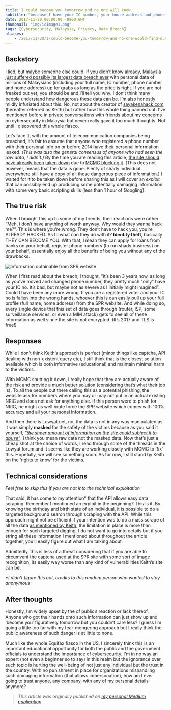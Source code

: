 ```yaml
---
title: I could become you tomorrow and no one will know
subtitle: "because I have your IC number, your house address and phone number."
date: 2017-11-20 00:00:00 -0800 GMT
thumbnail: "img/icImage1.png"
tags: [Cybersecurity, Malaysia, Privacy, Data Breach]
aliases:
    - /2017/11/20/i-could-become-you-tomorrow-and-no-one-would-find-out.html
---
```


## Backstory

I lied, but maybe someone else could. If you didn’t know already, [Malaysia just suffered possibly its largest data breach ever](https://www.lowyat.net/2017/145654/personal-data-millions-malaysians-sale-source-breach-still-unknown/) with personal data of millions of Malaysians (including your full name, IC number, phone number and home address) up for grabs as long as the price is right. If you are not freaked out yet, you should be and I’ll tell you why. I don’t think many people understand how dangerous these data can be. I’m also honestly mildly infuriated about this. No, not about the creator of [sayakenahack.com](https://sayakenahack.com/) (hereafter referred as Keith) but rather how this whole thing panned out. I’ve mentioned before in private conversations with friends about my concerns on cybersecurity in Malaysia but never really gave it too much thoughts. Not until I discovered this whole fiasco.

Let’s face it, with the amount of telecommunication companies being breached, it’s fair to assume that anyone who registered a phone number with their personal info on or before 2014 have their personal information leaked. _(This was also the general consensus of anyone who had seen the raw data, I didn’t.)_ By the time you are reading this article, [the site should have already been taken down](https://www.keithrozario.com/2017/11/sayakenahack-com-answering-the-questions.html) due to [MCMC blocking it](https://www.lowyat.net/2017/147967/mcmc-blocks-sayakenahack-com/). (This does not however, means that the data is gone. Plenty of shady individual everywhere still have a copy of all these dangerous piece of information.) I waited for it to be taken down before sharing this as I will cover an _exploit_ that can possibly end up producing some potentially damaging information with some very basic scripting skills (less than 1 hour of Googling).

## The true risk

When I brought this up to some of my friends, their reactions were rather “Meh, I don’t have anything of worth anyway. Why would they wanna hack me?”. This is where you’re wrong. They don’t have to hack you, you’re ALREADY HACKED. As to what can they do with it? **Identity theft**, basically THEY CAN BECOME YOU. With that, I mean they can apply for loans from banks on your behalf, register phone numbers (to run shady business) on your behalf, essentially enjoy all the benefits of being you without any of the drawbacks.

![Information obtainable from SPR website](/blog/img/icImage2.jpeg)

When I first read about the breach, I thought, "it’s been 3 years now, as long as you’ve moved and changed phone number, they pretty much "only" have your IC no. It’s bad, but maybe not as severe as I initially might imagined”. Could I have been any more wrong. If you are a registered voter and your IC no is fallen into the wrong hands, whoever this is can easily pull up your full profile (full name, home address) from the SPR website. And while doing so, every single device that this set of data goes through (router, ISP, some surveillance services, or even a MIM attack) gets to see all of these information as well since the site is not encrypted. (It’s 2017 and TLS is free!)

## Responses

While I don’t think Keith’s approach is perfect (minor things like captcha, API dealing with non-existent query etc), I still think that is the closest solution available which is both informative (educational) and maintain minimal harm to the victims.

With MCMC shutting it down, I really hope that they are actually aware of the risk and provide a much better solution (considering that’s what their job is). To all the people out there calling this as a potential phishing, the website ask for numbers where you may or may not put in an actual existing NRIC and does not ask for anything else. If this person were to phish for NRIC, he might as well brute force the SPR website which comes with 100% accuracy and all your personal information.

And then there is Lowyat.net, no, the data is not in any way manipulated as it was simply **masked** for the safety of the victims because as you said it yourself, _[“the sheer amount of information on the site could subject it to abuse”](https://www.themalaysianinsight.com/s/23152/)_. I think you mean raw data not the masked data. Now that’s just a cheap shot at the choice of words, I read through some of the threads in the Lowyat forum and it seems like they are working closely with MCMC to ‘fix’ this. Hopefully, we will see something soon. As for now, I still stand by Keith on the ‘rights to know’ for the victims.

## Technical considerations

_Feel free to skip this if you are not into the technical exploitation_

That said, it has come to my attention* that the API allows easy data scraping. Remember I mentioned an exploit in the beginning? This is it. By knowing the birthday and birth state of an individual, it is possible to do a targeted background search through scraping with the API. While this approach might not be efficient if your intention was to do a mass scrape of all the data [as mentioned by Keith](https://www.keithrozario.com/2017/11/sayakenahack-com-answering-the-questions.html), the limitation in place is more than enough for such targeted digging. I do not want to go into details but if you string all these information I mentioned about throughout the article together, you’ll easily figure out what I am talking about.

Admittedly, this is less of a threat considering that if you are able to circumvent the captcha used at the SPR site with some sort of image recognition, its easily way worse than any kind of vulnerabilities Keith’s site can be.

_*I didn’t figure this out, credits to this random person who wanted to stay anonymous_

## After thoughts

Honestly, I’m widely upset by the of public’s reaction or lack thereof. Anyone who got their hands onto such information can just show up and ‘become you’ figuratively tomorrow but you couldn’t care less? I guess I’m going a little too far with my fear-mongering approach but I really think the public awareness of such danger is at little to none.

Much like the whole Equifax fiasco in the US, I sincerely think this is an important educational opportunity for both the public and the government officials to understand the importance of cybersecurity. I'm in no way an expert (not even a beginner so to say) in this realm but the ignorance over such topic is hurting the well-being of not just any individual but the trust in the country. With no punishment in place for organizations mishandling such damaging information (that allows impersonation), how am I ever going to trust anyone, any company, with any of my personal details anymore?

> _This article was originally published on [my personal Medium publication](https://blog.binhong.me/i-could-become-you-tomorrow-and-no-one-would-find-out-c9928e915c70)._